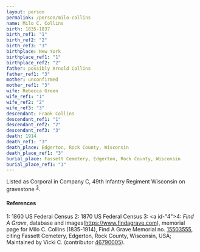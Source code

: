 ```yaml
---
layout: person
permalink: /person/milo-collins
name: Milo C. Collins
birth: 1835-1837
birth_ref1: "1"
birth_ref2: "2"
birth_ref3: "3"
birthplace: New York
birthplace_ref1: "1"
birthplace_ref2: "2"
father: possibly Arnold Collins
father_ref1: "3"
mother: unconfirmed
mother_ref1: "3"
wife: Rebecca Green
wife_ref1: "1"
wife_ref2: "2"
wife_ref3: "3"
descendant: Frank Collins
descendant_ref1: "1"
descendant_ref2: "2"
descendant_ref3: "3"
death: 1914
death_ref1: "3"
death_place: Edgerton, Rock County, Wisconsin
death_place_ref1: "3"
burial_place: Fassett Cemetery, Edgerton, Rock County, Wisconsin
burial_place_ref1: "3"
---
```


Listed as Corporal in Company C, 49th Infantry Regiment Wisconsin on gravestone <sup>[3](#3)</sup>.

#### References

<a id="1">1: </a> 1860 US Federal Census
<a id="2">2: </a> 1870 US Federal Census
<a id="3">3: </a> <a id-"4">4: </a> _Find A Grave_, database and images(<https://www.findagrave.com>), memorial page for Milo C. Collins (1835-1914), Find A Grave Memorial no. [15503555](https://www.findagrave.com/memorial/15503555), citing Fassett Cemetery, Edgerton, Rock County, Wisconsin, USA; Maintained by Vicki C. (contributor [46790005](https://www.findagrave.com/user/profile/46790005)). 
